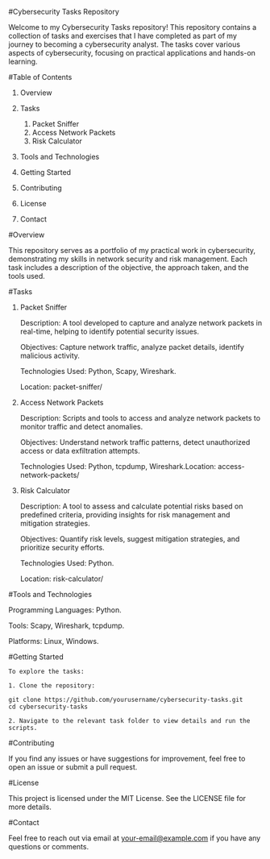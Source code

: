 #Cybersecurity Tasks Repository

Welcome to my Cybersecurity Tasks repository! This repository contains a collection of tasks and exercises that I have completed as part of my journey to becoming a cybersecurity analyst. The tasks cover various aspects of cybersecurity, focusing on practical applications and hands-on learning.

#Table of Contents
1. Overview
2. Tasks
    1. Packet Sniffer
    2. Access Network Packets
    3. Risk Calculator

3. Tools and Technologies
4. Getting Started
5. Contributing
6. License
7. Contact

#Overview

This repository serves as a portfolio of my practical work in cybersecurity, demonstrating my skills in network security and risk management. Each task includes a description of the objective, the approach taken, and the tools used.

#Tasks
1. Packet Sniffer

    Description: A tool developed to capture and analyze network packets in real-time, helping to identify potential security issues.

    Objectives: Capture network traffic, analyze packet details, identify malicious activity.

    Technologies Used: Python, Scapy, Wireshark.

    Location: packet-sniffer/

2. Access Network Packets

    Description: Scripts and tools to access and analyze network packets to monitor traffic and detect anomalies.

    Objectives: Understand network traffic patterns, detect unauthorized access or data exfiltration attempts.

    Technologies Used: Python, tcpdump, Wireshark.Location: access-network-packets/

3. Risk Calculator

    Description: A tool to assess and calculate potential risks based on predefined criteria, providing insights for risk management and mitigation strategies.

    Objectives: Quantify risk levels, suggest mitigation strategies, and prioritize security efforts.

    Technologies Used: Python.

    Location: risk-calculator/

#Tools and Technologies

   Programming Languages: Python.

   Tools: Scapy, Wireshark, tcpdump.

   Platforms: Linux, Windows.

#Getting Started

    To explore the tasks:

    1. Clone the repository:

    git clone https://github.com/yourusername/cybersecurity-tasks.git
    cd cybersecurity-tasks

    2. Navigate to the relevant task folder to view details and run the scripts.

#Contributing

   If you find any issues or have suggestions for improvement, feel free to open an issue or submit a pull request.

#License

   This project is licensed under the MIT License. See the LICENSE file for more details.

#Contact

   Feel free to reach out via email at your-email@example.com if you have any questions or comments.
